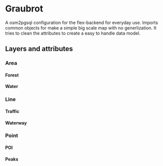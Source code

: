 # Graubrot
A osm2pgsql configuration for the flex-backend for everyday use. Imports common objects for make a simple big scale map with no generlization. It tries to clean the attributes to create a easy to handle data model.

## Layers and attributes 

### Area

####  Forest

####  Water

### Line

#### Traffic

#### Waterway

### Point

#### POI

#### Peaks
